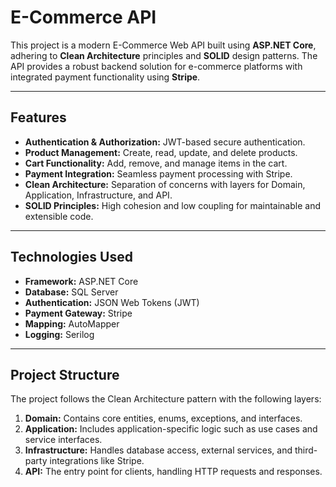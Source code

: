 # E-Commerce API

This project is a modern E-Commerce Web API built using **ASP.NET Core**, adhering to **Clean Architecture** principles and **SOLID** design patterns. The API provides a robust backend solution for e-commerce platforms with integrated payment functionality using **Stripe**.

---

## Features

- **Authentication & Authorization:** JWT-based secure authentication.
- **Product Management:** Create, read, update, and delete products.
- **Cart Functionality:** Add, remove, and manage items in the cart.
- **Payment Integration:** Seamless payment processing with Stripe.
- **Clean Architecture:** Separation of concerns with layers for Domain, Application, Infrastructure, and API.
- **SOLID Principles:** High cohesion and low coupling for maintainable and extensible code.

---

## Technologies Used

- **Framework:** ASP.NET Core
- **Database:** SQL Server
- **Authentication:** JSON Web Tokens (JWT)
- **Payment Gateway:** Stripe
- **Mapping:** AutoMapper
- **Logging:** Serilog

---

## Project Structure

The project follows the Clean Architecture pattern with the following layers:

1. **Domain:** Contains core entities, enums, exceptions, and interfaces.
2. **Application:** Includes application-specific logic such as use cases and service interfaces.
3. **Infrastructure:** Handles database access, external services, and third-party integrations like Stripe.
4. **API:** The entry point for clients, handling HTTP requests and responses.
